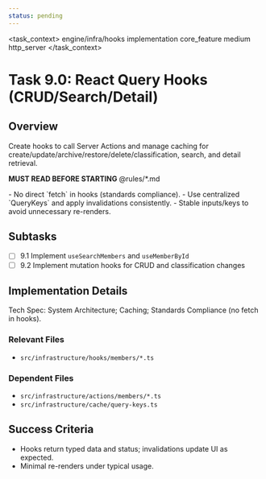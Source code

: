 ```yaml
---
status: pending
---
```


<task_context>
<domain>engine/infra/hooks</domain>
<type>implementation</type>
<scope>core_feature</scope>
<complexity>medium</complexity>
<dependencies>http_server</dependencies>
</task_context>

# Task 9.0: React Query Hooks (CRUD/Search/Detail)

## Overview

Create hooks to call Server Actions and manage caching for create/update/archive/restore/delete/classification, search, and detail retrieval.

<import>**MUST READ BEFORE STARTING** @rules/*.md </import>

<requirements>
- No direct `fetch` in hooks (standards compliance).
- Use centralized `QueryKeys` and apply invalidations consistently.
- Stable inputs/keys to avoid unnecessary re-renders.
</requirements>

## Subtasks

- [ ] 9.1 Implement `useSearchMembers` and `useMemberById`
- [ ] 9.2 Implement mutation hooks for CRUD and classification changes

## Implementation Details

Tech Spec: System Architecture; Caching; Standards Compliance (no fetch in hooks).

### Relevant Files

- `src/infrastructure/hooks/members/*.ts`

### Dependent Files

- `src/infrastructure/actions/members/*.ts`
- `src/infrastructure/cache/query-keys.ts`

## Success Criteria

- Hooks return typed data and status; invalidations update UI as expected.
- Minimal re-renders under typical usage.


